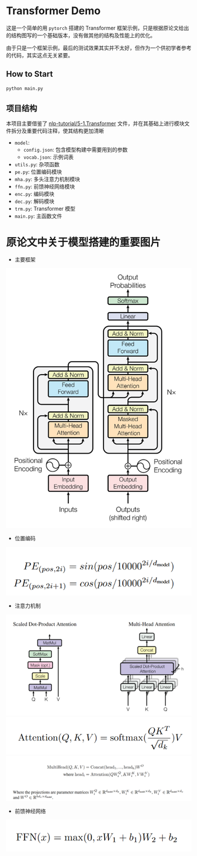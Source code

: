# Transformer Demo

这是一个简单的用 `pytorch` 搭建的 Transformer 框架示例，只是根据原论文给出的结构图写的一个基础版本，没有做其他的结构及性能上的优化。

由于只是一个框架示例，最后的测试效果其实并不太好，但作为一个供初学者参考的代码，其实这点无关紧要。

## How to Start

```bash
python main.py
```

## 项目结构

本项目主要借鉴了 [nlp-tutorial/5-1.Transformer](https://github.com/graykode/nlp-tutorial/tree/master/5-1.Transformer) 文件，并在其基础上进行模块文件拆分及重要代码注释，使其结构更加清晰

- `model`:
  - `config.json`: 包含模型构建中需要用到的参数
  - `vocab.json`: 示例词表
- `utils.py`: 杂项函数
- `pe.py`: 位置编码模块
- `mha.py`: 多头注意力机制模块
- `ffn.py`: 前馈神经网络模块
- `enc.py`: 编码模块
- `dec.py`: 解码模块
- `trm.py`: Transformer 模型
- `main.py`: 主函数文件

# 原论文中关于模型搭建的重要图片

- 主要框架

![arch](img/arch.png)

- 位置编码

![pe](img/position_encoding.png)

- 注意力机制

![ai](img/attention_img.png)
![af](img/attention_formula.png)
![mha](img/multi-head.png)

- 前馈神经网络

![ffn](img/ffn.png)